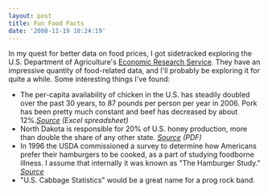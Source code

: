 ```yaml
---
layout: post
title: Fun Food Facts
date: '2008-11-19 10:24:19'
---
```



In my quest for better data on food prices, I got sidetracked exploring the U.S. Department of Agriculture's [Economic Research Service](http://www.ers.usda.gov). They have an impressive quantity of food-related data, and I'll probably be exploring it for quite a while. Some interesting things I've found:

- The per-capita availability of chicken in the U.S. has steadily doubled over the past 30 years, to 87 pounds per person per year in 2006. Pork has been pretty much constant and beef has decreased by about 12%.*[Source](http://www.ers.usda.gov/Data/FoodConsumption/spreadsheets/mtpcc.xls) (Excel spreadsheet)*
- North Dakota is responsible for 20% of U.S. honey production, more than double the share of any other state. *[Source](http://usda.mannlib.cornell.edu/usda/current/Hone/Hone-02-29-2008.pdf) (PDF)*
- In 1996 the USDA commissioned a survey to determine how Americans prefer their hamburgers to be cooked, as a part of studying foodborne illness. I assume that internally it was known as "The Hamburger Study." [*Source*](http://www.ers.usda.gov/Data/hamburger/)
- "U.S. Cabbage Statistics" would be a great name for a prog rock band.


